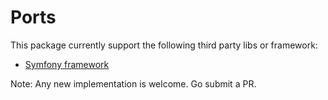 # Ports

This package currently support the following third party libs or framework:

* [Symfony framework](/src/Ports/Symfony/README.md)

Note: Any new implementation is welcome. Go submit a PR. 
